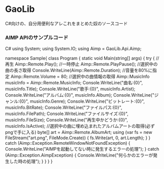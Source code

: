 # GaoLib
C#向けの、自分用便利なアレこれをまとめた奴のソースコード

### AIMP APIのサンプルコード
  C#
using System;
using System.IO;
using Aimp = GaoLib.Api.Aimp;

namespace Sample{
  class Program
  {
    static void Main(string[] args)
    {
      try
      {
          //再生
          Aimp::Remote.Play();
          //一時停止
          Aimp::Remote.PlayPause();
          //選択中の曲の長さ取得
          Console.WriteLine(Aimp::Remote.Duration);
          //音量を80%に指定
          Aimp::Remote.Volume = 80;
          //選択中の曲情報の取得
          Aimp::MusicInfo musicInfo = Aimp::Remote.MusicInfo;
          Console.WriteLine("曲名:{0}", musicInfo.Title);
          Console.WriteLine("歌手:{0}", musicInfo.Artist);
          Console.WriteLine("アルバム:{0}", musicInfo.Album);
          Console.WriteLine("ジャンル:{0}", musicInfo.Genre);
          Console.WriteLine("ビットレート:{0}", musicInfo.BitRate);
          Console.WriteLine("ファイルパス:{0}", musicInfo.FilePath);
          Console.WriteLine("ファイルサイズ:{0}", musicInfo.FileSize);
          Console.WriteLine("再生中かどうか:{0}", musicInfo.IsActive);
          //選択中の曲に埋め込まれたアルバムアートの取得(必ずpngで手に入る)
          byte[] art = Aimp::Remote.AlbumArt;
          using (var fs = new FileStream("art.png", FileMode.Create))
          {
              fs.Write(art, 0, art.Length);
          }
      }
      catch (Aimp::Exception.RemoteWindowNotFoundException)
      {
          Console.WriteLine("AIMPを起動してない時に発生するエラーの処理");
      }
      catch (Aimp::Exception.AimpException)
      {
          Console.WriteLine("何らかのエラーが発生した時の処理");
      }
    }
  }
}
